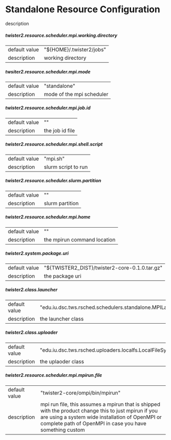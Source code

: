 # Standalone Resource Configuration

description

##### twister2.resource.scheduler.mpi.working.directory
<table><tr><td>default value</td><td>"${HOME}/.twister2/jobs"</td><tr><td>description</td><td> working directory</td></table>

##### twsiter2.resource.scheduler.mpi.mode
<table><tr><td>default value</td><td>"standalone"</td><tr><td>description</td><td> mode of the mpi scheduler</td></table>

##### twister2.resource.scheduler.mpi.job.id
<table><tr><td>default value</td><td>""</td><tr><td>description</td><td> the job id file</td></table>

##### twister2.resource.scheduler.mpi.shell.script
<table><tr><td>default value</td><td>"mpi.sh"</td><tr><td>description</td><td> slurm script to run</td></table>

##### twister2.resource.scheduler.slurm.partition
<table><tr><td>default value</td><td>""</td><tr><td>description</td><td> slurm partition</td></table>

##### twister2.resource.scheduler.mpi.home
<table><tr><td>default value</td><td>""</td><tr><td>description</td><td> the mpirun command location</td></table>

##### twister2.system.package.uri
<table><tr><td>default value</td><td>"${TWISTER2_DIST}/twister2-core-0.1.0.tar.gz"</td><tr><td>description</td><td> the package uri</td></table>

##### twister2.class.launcher
<table><tr><td>default value</td><td>"edu.iu.dsc.tws.rsched.schedulers.standalone.MPILauncher"</td><tr><td>description</td><td> the launcher class</td></table>

##### twister2.class.uploader
<table><tr><td>default value</td><td>"edu.iu.dsc.tws.rsched.uploaders.localfs.LocalFileSystemUploader"</td><tr><td>description</td><td> the uplaoder class</td></table>

##### twister2.resource.scheduler.mpi.mpirun.file
<table><tr><td>default value</td><td>"twister2-core/ompi/bin/mpirun"</td><tr><td>description</td><td> mpi run file, this assumes a mpirun that is shipped with the product change this to just mpirun if you are using a system wide installation of OpenMPI or complete path of OpenMPI in case you have something custom</td></table>

